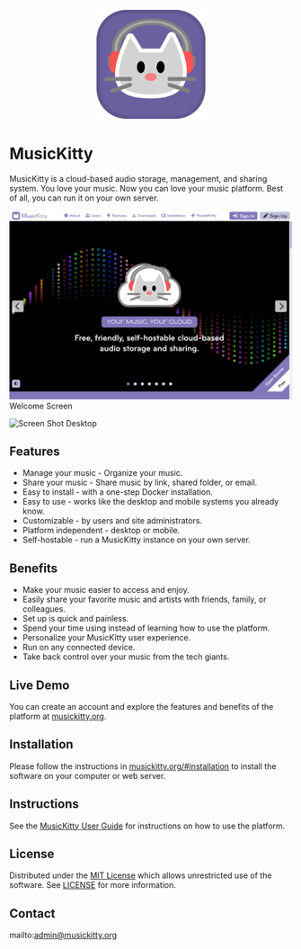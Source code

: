 <p align="center" style="text-align:center">
	<img src="images/logos/logo.svg" width="200">
</p>

# MusicKitty

MusicKitty is a cloud-based audio storage, management, and sharing system. You love your music. Now you can love your music platform. Best of all, you can run it on your own server.

![Screen Shot](images/screen-shots/welcome.png)
Welcome Screen

![Screen Shot](images/screen-shots/desktop.png)
Desktop

## Features

- Manage your music - Organize your music.
- Share your music - Share music by link, shared folder, or email.
- Easy to install - with a one-step Docker installation.
- Easy to use - works like the desktop and mobile systems you already know.
- Customizable - by users and site administrators.
- Platform independent - desktop or mobile.
- Self-hostable - run a MusicKitty instance on your own server.

## Benefits

- Make your music easier to access and enjoy.
- Easily share your favorite music and artists with friends, family, or colleagues.
- Set up is quick and painless.
- Spend your time using instead of learning how to use the platform.
- Personalize your MusicKitty user experience.
- Run on any connected device.
- Take back control over your music from the tech giants.

## Live Demo

You can create an account and explore the features and benefits of the platform at [musickitty.org](https://musickitty.org).

## Installation

Please follow the instructions in [musickitty.org/#installation](https://musickitty.org/#installation) to install the software on your computer or web server.

## Instructions

See the [MusicKitty User Guide](https://musickitty.org/#help) for instructions on how to use the platform.

## License

Distributed under the <a href="https://en.wikipedia.org/wiki/MIT_License">MIT License</a> which allows unrestricted use of the software. See [LICENSE](LICENSE) for more information.

## Contact

mailto:admin@musickitty.org
